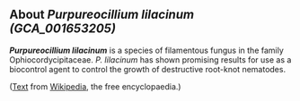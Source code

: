 About *Purpureocillium lilacinum (GCA\_001653205)* 
--------------------------------------------------



***Purpureocillium lilacinum*** is a species of filamentous fungus in
the family Ophiocordycipitaceae. *P. lilacinum* has shown promising
results for use as a biocontrol agent to control the growth of
destructive root-knot nematodes.

([Text](http://en.wikipedia.org/wiki/Purpureocillium_lilacinum) from
[Wikipedia](http://en.wikipedia.org/), the free encyclopaedia.)
